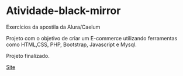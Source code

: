 # Atividade-black-mirror
Exercícios da apostila da Alura/Caelum

Projeto com o objetivo de criar um E-commerce utilizando ferramentas
como HTML,CSS, PHP, Bootstrap, Javascript e Mysql.

Projeto finalizado.

<a href="mirrorfashion.comercial.ws">Site</a>
